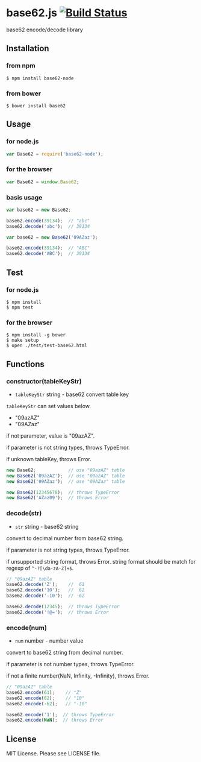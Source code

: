 # base62.js [![Build Status](https://travis-ci.org/sasaplus1/base62.js.png)](https://travis-ci.org/sasaplus1/base62.js)

base62 encode/decode library

## Installation

### from npm

    $ npm install base62-node

### from bower

    $ bower install base62

## Usage

### for node.js

``` js
var Base62 = require('base62-node');
```

### for the browser

``` js
var Base62 = window.Base62;
```

### basis usage

``` js
var base62 = new Base62;

base62.encode(39134);  // "abc"
base62.decode('abc');  // 39134
```

``` js
var base62 = new Base62('09AZaz');

base62.encode(39134);  // "ABC"
base62.decode('ABC');  // 39134
```

## Test

### for node.js

    $ npm install
    $ npm test

### for the browser

    $ npm install -g bower
    $ make setup
    $ open ./test/test-base62.html

## Functions

### constructor(tableKeyStr)

* `tableKeyStr` string - base62 convert table key

`tableKeyStr` can set values below.

* "09azAZ"
* "09AZaz"

if not parameter, value is "09azAZ".

if parameter is not string types, throws TypeError.

if unknown tableKey, throws Error.

``` js
new Base62;            // use "09azAZ" table
new Base62('09azAZ');  // use "09azAZ" table
new Base62('09AZaz');  // use "09AZaz" table

new Base62(12345678);  // throws TypeError
new Base62('AZaz09');  // throws Error
```

### decode(str)

* `str` string - base62 string

convert to decimal number from base62 string.

if parameter is not string types, throws TypeError.

if unsupported string format, throws Error.
string format should be match for regexp of `^-?[\da-zA-Z]+$`.

``` js
// "09azAZ" table
base62.decode('Z');    //  61
base62.decode('10');   //  62
base62.decode('-10');  // -62

base62.decode(12345);  // throws TypeError
base62.decode('!@=');  // throws Error
```

### encode(num)

* `num` number - number value

convert to base62 string from decimal number.

if parameter is not number types, throws TypeError.

if not a finite number(NaN, Infinity, -Infinity), throws Error.

``` js
// "09azAZ" table
base62.encode(61);    // "Z"
base62.encode(62);    // "10"
base62.encode(-62);   // "-10"

base62.encode('1');  // throws TypeError
base62.encode(NaN);  // throws Error
```

## License

MIT License. Please see LICENSE file.
